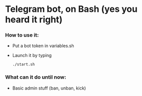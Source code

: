 # Telegram bot, on Bash (yes you heard it right)

### How to use it:

- Put a bot token in variables.sh

- Launch it by typing 

  ```bash
  ./start.sh
  ```

### What can it do until now:

- Basic admin stuff (ban, unban, kick)

